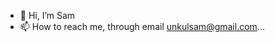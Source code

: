 - 👋 Hi, I’m Sam
- 📫 How to reach me, through email unkulsam@gmail.com...

<!---
unkulsam/unkulsam is a ✨ special ✨ repository because its `README.md` (this file) appears on your GitHub profile.
You can click the Preview link to take a look at your changes.
--->
